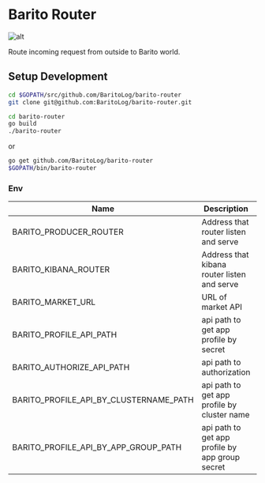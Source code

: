 # Barito Router
![alt](https://travis-ci.org/BaritoLog/barito-router.svg?branch=master)

Route incoming request from outside to Barito world.

## Setup Development

```sh
cd $GOPATH/src/github.com/BaritoLog/barito-router
git clone git@github.com:BaritoLog/barito-router.git

cd barito-router
go build
./barito-router
```

or

```sh
go get github.com/BaritoLog/barito-router
$GOPATH/bin/barito-router
```

### Env

|Name| Description| Default Value |
|---|---|---|
|BARITO_PRODUCER_ROUTER|Address that router listen and serve|:8081|
|BARITO_KIBANA_ROUTER|Address that kibana router listen and serve|:8082|
|BARITO_MARKET_URL|URL of market API| http://localhost:3000 |
|BARITO_PROFILE_API_PATH|api path to get app profile by secret| /api/profile |
|BARITO_AUTHORIZE_API_PATH|api path to authorization| /api/authorize |
|BARITO_PROFILE_API_BY_CLUSTERNAME_PATH|api path to get app profile by cluster name| /api/profile_by_cluster_name |
|BARITO_PROFILE_API_BY_APP_GROUP_PATH|api path to get app profile by app group secret| /api/profile_by_app_group |
